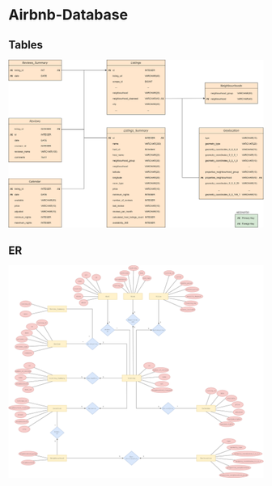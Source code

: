 # Airbnb-Database

## Tables
![](1.CREATE_TABLES/DIAGRAMS/Diagram.png)

  
## ER
![](3.CREATE_ALTER_TABLES/ERD/airbnb_NF_ERD.png)
